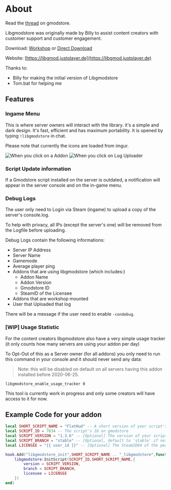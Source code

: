 # About

Read the [thread](https://www.gmodstore.com/community/threads/4465-libgmodstore) on gmodstore.

Libgmodstore was originally made by Billy to assist content creators with customer support and customer engagement.

Download: [Workshop](https://steamcommunity.com/sharedfiles/filedetails/?id=2118049526) or [Direct Download](https://github.com/JustPlayerDE/libgmodstore/archive/master.zip)

Website: [https://libgmod.justplayer.de](https://libgmod.justplayer.de)

Thanks to:

* Billy for making the initial version of Libgmodstore
* Tom.bat for helping me

## Features

### Ingame Menu

This is where server owners will interact with the library. it's a simple and dark design. It's fast, efficient and has maximum portability. It is opened by typing `!libgmodstore` in chat.

Please note that currently the icons are loaded from imgur.

![When you click on a Addon](https://i.imgur.com/WkyG5Vg.png)
![When you click on Log Uploader](https://i.imgur.com/jmk7tQ6.png)

### Script Update information

If a Gmodstore script installed on the server is outdated, a notification will appear in the server console and on the in-game menu.

### Debug Logs

The user only need to Login via Steam (ingame) to upload a copy of the server's console.log.

To help with privacy, all IPs (except the server's one) will be removed from the Logfile before uploading.

Debug Logs contain the following informations:

* Server IP Address
* Server Name
* Gamemode
* Average player ping
* Addons that are using libgmodstore (which includes:)
  * Addon Name
  * Addon Version
  * Gmodstore ID
  * SteamID of the Licensee
* Addons that are workshop mounted
* User that Uploaded that log

There will be a message if the user need to enable `-condebug`.

### [WIP] Usage Statistic

For the content creators libgmodstore also have a very simple usage tracker (it only counts how many servers are using your addon per day)

To Opt-Out of this as a Server owner (for all addons) you only need to run this command in your console and it should never send any data:

> Note: this will be disabled on default on all servers having this addon installed before 2020-06-25.

`libgmodstore_enable_usage_tracker 0`

This tool is currently work in progress and only some creators will have access to it for now.

## Example Code for your addon

```lua
local SHORT_SCRIPT_NAME = "FlatHud" -- A short version of your script's name to identify it
local SCRIPT_ID = 7034 -- The script's ID on gmodstore
local SCRIPT_VERSION = "1.3.6" -- [Optional] The version of your script. You don't have to use the update notification feature, so you can remove it from libgmodstore:InitScript if you want to
local SCRIPT_BRANCH = "stable" -- [Optional, default to 'stable' if not set for update checker] The version Branch to support multiple version types, sadly there is no {{ replacement }} by gmodstore afaik
local LICENSEE = "{{ user_id }}" -- [Optional] The SteamID64 of the person who bought the script. They will have access to update notifications etc. If you do not supply this, superadmins (:IsSuperAdmin()) will have permission instead.

hook.Add("libgmodstore_init",SHORT_SCRIPT_NAME .. "_libgmodstore",function()
    libgmodstore:InitScript(SCRIPT_ID,SHORT_SCRIPT_NAME,{
        version = SCRIPT_VERSION,
        branch = SCRIPT_BRANCH,
        licensee = LICENSEE
    })
end)
```

